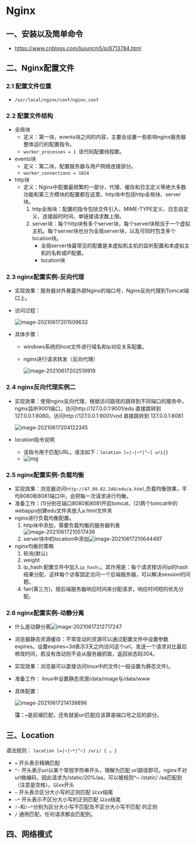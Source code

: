 # Nginx

## 一、安装以及简单命令

+ https://www.cnblogs.com/liujuncm5/p/6713784.html

## 二、Nginx配置文件

### 2.1 配置文件位置

+ `/usr/local/nginx/conf/nginx.conf`

### 2.2 配置文件结构

+ 全局块
  + 定义：第一块，events块之间的内容，主要会设置一些影响nginx服务器整体运行的配置指令。
  + `worker_processes = 1 `该代码配置线程数。
+ events块
  + 定义：第二块，配置服务器与用户网络连接部分。
  + `worker_connections = 1024`
+ http块
  + 定义：Nginx中配置最频繁的一部分，代理、缓存和日志定义等绝大多数功能和第三方模块的配置都在这里。http块中包括http全局块、server块。 
    1. http全局块：配置的指令包括文件引入、MIME-TYPE定义、日志自定义、连接超时时间、单链接请求数上限。
    2. server块：每个http块有多个server块，每个server块相当于一个虚拟主机。每个server块也分为全局server块，以及可同时包含多个location块。
       + 全局server块最常见的配置是本虚拟机主机的监听配置和本虚拟主机的名称或IP配置。
       + location块

### 2.3 nginx配置实例-反向代理

+ 实现效果：服务器对外暴露外部Nginx的端口号，Nginx反向代理到Tomcat端口上。

+ 访问过程：

  ![image-20210617201509632](Nginx.assets/image-20210617201509632.png)

+ 具体步骤：

  + windows系统的host文件进行域名和ip对应关系配置。

  + nginx进行请求转发（反向代理）

    ![image-20210617202519919](Nginx.assets/image-20210617202519919.png)

### 2.4 nginx反向代理实例二

+ 实现效果：使用nginx反向代理，根据访问路径的跳转到不同端口的服务中，nginx监听9001端口，访问http://127.0.0.1:9001/edu 直接跳转到127.0.0.1:8080。访问http://127.0.0.1:9001/vod 直接跳转到 127.0.0.1:8081

  ![image-20210617204122345](Nginx.assets/image-20210617204122345.png)

+ location指令说明

  + 该指令用于匹配URL。语法如下：`location [=|~|~*|^~] uri{}`
  + ![img](Nginx.assets/v2-8c9d6a5bdca203f840cf12df2f1fbf6e_720w.jpg)

### 2.5 nginx配置实例-负载均衡

+ 实现效果：浏览器访问`http://47.99.82.240/edu/a.html`,负载均衡效果，平均8080和8081端口中。会把每一次请求进行均衡。
+ 准备工作：(1)分别在端口8080和8081开启tomcat、(2)两个tomcat中的webapps创建edu文件夹放入a.html文件夹
+ nginx进行负载均衡配置。
  1. http块中添加，需要负载均衡的服务器列表![image-20210617210517436](Nginx.assets/image-20210617210517436.png)
  2. server块中的location中添加![image-20210617210644497](Nginx.assets/image-20210617210644497.png)
+ nginx均衡的策略
  1. 轮询(默认)
  2. weight
  3. ip_hash:配置文件中加入`ip_hash;`。其作用是：每个请求按访问ip的hash结果分配，这样每个访客固定访问一个后端服务器，可以解决session的问题。
  4. fair(第三方)，按后端服务器响应时间来分配请求，响应时间短的优先分配。

### 2.6 nginx配置实例-动静分离

+ 什么是动静分离![image-20210617212717247](Nginx.assets/image-20210617212717247.png)

+ 浏览器静态资源缓存：不常变动的资源可以通过配置文件中设置参数expires。设置expires=3d表示3天之内访问这个url，发送一个请求对比最后修改时间，若没有改动则不会从服务器抓取，返回状态码304。

+ 实现效果：浏览器可以直接访问linux中的文件(一般设置为静态文件)。

+ 准备工作： linux中设置静态资源/data/image与/data/www

+ 具体配置：

  ![image-20210617214139896](Nginx.assets/image-20210617214139896.png)

  **注：**`=`是前缀匹配，还有就是uri匹配应该算是端口号之后的部分。

## 三、Location

语法规则： `location [=|~|~*|^~] /uri/ { … }`

- `=` 开头表示精确匹配
- `^~` 开头表示uri以某个常规字符串开头，理解为匹配 url路径即可。nginx不对url做编码，因此请求为/static/20%/aa，可以被规则^~ /static/ /aa匹配到（注意是空格）。以xx开头
- `~` 开头表示区分大小写的正则匹配           以xx结尾
- `~*` 开头表示不区分大小写的正则匹配        以xx结尾
- `!~`和`!~*`分别为区分大小写不匹配及不区分大小写不匹配 的正则
- `/` 通用匹配，任何请求都会匹配到。

## 四、网络模式

